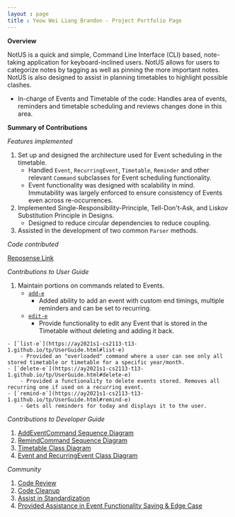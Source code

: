 ```yaml
---
layout : page
title : Yeow Wei Liang Brandon - Project Portfolio Page
---
```


<!-- @@author brandonywl -->
**Overview**

NotUS is a quick and simple, Command Line Interface (CLI) based, note-taking application for keyboard-inclined users. NotUS allows for users to categorize notes by tagging as well as pinning the more important notes. NotUS is also designed to assist in planning timetables to highlight possible clashes.

- In-charge of Events and Timetable of the code: Handles area of events, reminders and timetable scheduling and reviews changes done in this area.

**Summary of Contributions**

*Features implemented*

1. Set up and designed the architecture used for Event scheduling in the timetable.
    - Handled `Event`, `RecurringEvent`, `Timetable`, `Reminder` and other relevant `Command` subclasses for Event scheduling functionality.
    - Event functionality was designed with scalability in mind. Immutability was largely enforced to ensure consistency of Events even across re-occurrences. 
1. Implemented Single-Responsibility-Principle, Tell-Don't-Ask, and Liskov Substitution Principle in Designs.
    - Designed to reduce circular dependencies to reduce coupling.
1. Assisted in the development of two common `Parser` methods.

*Code contributed*

[Reposense Link](https://nus-cs2113-ay2021s1.github.io/tp-dashboard/#breakdown=true&search=&sort=groupTitle&sortWithin=title&since=2020-09-27&timeframe=commit&mergegroup=&groupSelect=groupByRepos&checkedFileTypes=docs~functional-code~test-code~other&tabOpen=true&tabType=authorship&tabAuthor=brandonywl&tabRepo=AY2021S1-CS2113-T13-1%2Ftp%5Bmaster%5D&authorshipIsMergeGroup=false&authorshipFileTypes=docs~functional-code~test-code~other)

*Contributions to User Guide*

1. Maintain portions on commands related to Events.
    - [`add-e`](https://ay2021s1-cs2113-t13-1.github.io/tp/UserGuide.html#add-e)
        - Added ability to add an event with custom end timings, multiple reminders and can be set to recurring.
    - [`edit-e`](https://ay2021s1-cs2113-t13-1.github.io/tp/UserGuide.html#edit-e)
        - Provide functionality to edit any Event that is stored in the Timetable without deleting and adding it back.
        
<div style="page-break-after: always;"></div>        
        
    - [`list-e`](https://ay2021s1-cs2113-t13-1.github.io/tp/UserGuide.html#list-e)
        - Provided an "overloaded" command where a user can see only all stored timetable or timetable for a specific year/month.
    - [`delete-e`](https://ay2021s1-cs2113-t13-1.github.io/tp/UserGuide.html#delete-e)
        - Provided a functionality to delete events stored. Removes all recurring one if used on a recurring event.
    - [`remind-e`](https://ay2021s1-cs2113-t13-1.github.io/tp/UserGuide.html#remind-e)
        - Gets all reminders for today and displays it to the user.

*Contributions to Developer Guide*

1. [AddEventCommand Sequence Diagram](https://ay2021s1-cs2113-t13-1.github.io/tp/DeveloperGuide.html#commands)
1. [RemindCommand Sequence Diagram](https://ay2021s1-cs2113-t13-1.github.io/tp/DeveloperGuide.html#event)
1. [Timetable Class Diagram](https://ay2021s1-cs2113-t13-1.github.io/tp/DeveloperGuide.html#event)
1. [Event and RecurringEvent Class Diagram](https://ay2021s1-cs2113-t13-1.github.io/tp/DeveloperGuide.html#event)

*Community*

1. [Code Review](https://github.com/AY2021S1-CS2113-T13-1/tp/pull/47)
1. [Code Cleanup](https://github.com/AY2021S1-CS2113-T13-1/tp/pull/66)
1. [Assist in Standardization](https://github.com/AY2021S1-CS2113-T13-1/tp/pull/71)
1. [Provided Assistance in Event Functionality Saving & Edge Case](https://github.com/AY2021S1-CS2113-T13-1/tp/pull/122)
